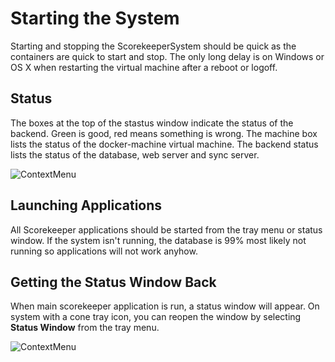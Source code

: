 # Starting the System

Starting and stopping the ScorekeeperSystem should be quick as the containers are quick to start and stop.
The only long delay is on Windows or OS X when restarting the virtual machine after a reboot or logoff.

## Status
The boxes at the top of the stastus window indicate the status of the backend.  Green is good, red means
something is wrong.  The machine box lists the status of the docker-machine virtual machine.  The backend
status lists the status of the database, web server and sync server. 

   ![ContextMenu](images/startingvm.png)

## Launching Applications

All Scorekeeper applications should be started from the tray menu or status window.  If the system 
isn't running, the database is 99% most likely not running so applications will not work anyhow.

## Getting the Status Window Back
When main scorekeeper application is run, a status window will appear.  On system with a cone tray icon, you can reopen
the window by selecting **Status Window** from the tray menu.

![ContextMenu](images/syncmenu.png)

